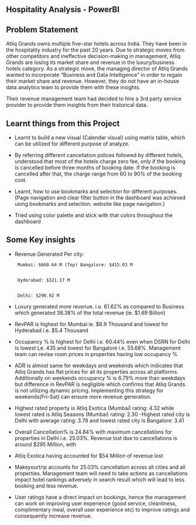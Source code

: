 ## Hospitality Analysis - PowerBI

## Problem Statement

Atliq Grands owns multiple five-star hotels across India. They have been in the hospitality industry for the past 20 years. Due to strategic moves from other competitors and ineffective decision-making in management, Atliq Grands are losing its market share and revenue in the luxury/business hotels category. As a strategic move, the managing director of Atliq Grands wanted to incorporate “Business and Data Intelligence” in order to regain their market share and revenue. However, they do not have an in-house data analytics team to provide them with these insights.

Their revenue management team had decided to hire a 3rd party service provider to provide them insights from their historical data.


## Learnt things from this Project
- Learnt to build a new visual (Calendar visual) using matrix table, which can be utilized for different purpose of analyze.
 
- By referring different cancellation polices followed by different hotels, understood that most of the hotels charge zero fee, only if the booking is cancelled before three months of booking date. If the booking is cancelled after that, the charge range from 60 to 90% of the booking cost.

- Learnt, how to use bookmarks and selection for different purposes. (Page navigation and clear filter button in the dashboard was achieved using bookmarks and selection. website like page navigation.)

- Tried using color palette and stick with that colors throughout the dashboard 

## Some Key insights

- Revenue Generated Per city:


       Mumbai: $660.64 M (Top) Bangalore: $415.03 M


       Hyderabad: $321.17 M


       Delhi: $290.92 M


- Luxury generated more revenue. i.e. 61.62% as compared to Business which generated 38.38% of the total revenue (ie. $1.69 Billion)


- RevPAR is highest for Mumbai ie. $8.9 Thousand and lowest for Hyderabad i.e. $5.4 Thousand


- Occupancy % Is highest for Delhi i.e. 60.44% even when DSRN for Delhi is lowest Le. 435 and lowest for Bangalore i.e. 55.68%. Management team can revise room prices in properties having low occupancy %


- ADR is almost same for weekdays and weekends which indicates that Atliq Grands has flat prices for all its properties across all platforms. Additionally on weekends occupancy % is 6.79% more than weekdays but difference in RevPAR is negligible which confirms that Atliq Grands is not utilizing dynamic pricing. Implementing this strategy for weekends(Fri-Sat) can ensure more revenue generation.


- Highest rated property is Atliq Exotica (Mumbai) rating: 4.32 while lowest rated is Atliq Seasons (Mumbai) rating: 2.30 -Highest rated city is Delhi with average rating: 3.78 and lowest rated city is Bangalore: 3.41


- Overall Cancellation% is 24.84% with maximum cancellations for properties in Delhi i.e. 25.03%. Revenue lost due to cancellations is around $295 Million, with


- Atliq Exotica having accounted for $54 Million of revenue lost


- Makeyourtrip accounts for 25.03% cancellation across all cities and all properties. Management team will need to take actions as cancellations impact hotel rankings adversely in search result which will lead to less booking and less revenue.


- User ratings have a direct impact on bookings, hence the management can work on improving user experience (good service, cleanliness, complimentary meal, overall user experience etc) to improve ratings and consequently increase revenue.


